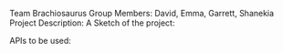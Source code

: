 Team Brachiosaurus 
Group Members: David, Emma, Garrett, Shanekia
Project Description: 
A Sketch of the project:

APIs to be used: 
